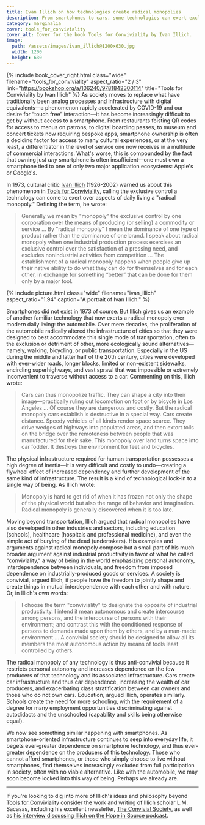 ```yaml
---
title: Ivan Illich on how technologies create radical monopolies
description: From smartphones to cars, some technologies can exert exclusive control over entire aspects of daily life, and not always for the better.
category: marginalia
cover: tools_for_conviviality
cover_alt: Cover for the book Tools for Conviviality by Ivan Illich.
image:
  path: /assets/images/ivan_illich@1200x630.jpg
  width: 1200
  height: 630
---
```


{% include book_cover_right.html class="wide" filename="tools_for_conviviality" aspect_ratio="2 / 3" link="https://bookshop.org/a/106240/9781842300114" title="Tools for Conviviality by Ivan Illich" %} As society moves to replace what have traditionally been analog processes and infrastructure with digital equivalents—a phenomenon rapidly accelerated by COVID-19 and our desire for “touch free” interaction—it has become increasingly difficult to get by without access to a smartphone. From restaurants foisting QR codes for access to menus on patrons, to digital boarding passes, to museum and concert tickets now requiring bespoke apps, smartphone ownership is often a deciding factor for access to many cultural experiences, or at the very least, a differentiator in the level of service one now receives in a multitude of commercial interactions. What's worse, this is compounded by the fact that owning just *any* smartphone is often insufficient—one must own a smartphone tied to one of only two major application ecosystems: Apple's or Google's.

In 1973, cultural critic [Ivan Illich](https://en.wikipedia.org/wiki/Ivan_Illich) (1926-2002) warned us about this phenomenon in [Tools for Conviviality](https://bookshop.org/a/106240/9781842300114), calling the exclusive control a technology can come to exert over aspects of daily living a "radical monopoly." Defining the term, he wrote:

> Generally we mean by "monopoly" the exclusive control by one corporation over the means of producing (or selling) a commodity or service ... By "radical monopoly" I mean the dominance of one type of product rather than the dominance of one brand. I speak about radical monopoly when one industrial production process exercises an exclusive control over the satisfaction of a pressing need, and excludes nonindustrial activities from competition ... The establishment of a radical monopoly happens when people give up their native ability to do what they can do for themselves and for each other, in exchange for something “better” that can be done for them only by a major tool.

{% include picture.html class="wide" filename="ivan_illich" aspect_ratio="1.94" caption="A portrait of Ivan Illich." %}

Smartphones did not exist in 1973 of course. But Illich gives us an example of another familiar technology that now exerts a radical monopoly over modern daily living: the automobile. Over mere decades, the proliferation of the automobile radically altered the infrastructure of cities so that they were designed to best accommodate this single mode of transportation, often to the exclusion or detriment of other, more ecologically sound alternatives—namely, walking, bicycling, or public transportation. Especially in the US during the middle and latter half of the 20th century, cities were developed with ever-wider roads, longer blocks, limited or non-existent sidewalks, encircling superhighways, and vast sprawl that was impossible or extremely inconvenient to traverse without access to a car. Commenting on this, Illich wrote:

> Cars can thus monopolize traffic. They can shape a city into their image—practically ruling out locomotion on foot or by bicycle in Los Angeles ... Of course they are dangerous and costly. But the radical monopoly cars establish is destructive in a special way. Cars create distance. Speedy vehicles of all kinds render space scarce. They drive wedges of highways into populated areas, and then extort tolls on the bridge over the remoteness between people that was manufactured for their sake. This monopoly over land turns space into car fodder. It destroys the environment for feet and bicycles.

The physical infrastructure required for human transportation possesses a high degree of inertia—it is very difficult and costly to undo—creating a flywheel effect of increased dependency and further development of the same kind of infrastructure. The result is a kind of technological lock-in to a single way of being. As Illich wrote:

> Monopoly is hard to get rid of when it has frozen not only the shape of the physical world but also the range of behavior and imagination. Radical monopoly is generally discovered when it is too late.

Moving beyond transportation, Illich argued that radical monopolies have also developed in other industries and sectors, including education (schools), healthcare (hospitals and professional medicine), and even the simple act of burying of the dead (undertakers). His examples and arguments against radical monopoly compose but a small part of his much broader argument against industrial productivity in favor of what he called "conviviality," a way of being in the world emphasizing personal autonomy, interdependence between individuals, and freedom from imposed dependence on industrially-produced goods or services. A society is convivial, argued Illich, if people have the freedom to jointly shape and create things in mutual interdependence with each other and with nature. Or, in Illich's own words:

> I choose the term "conviviality" to designate the opposite of industrial productivity. I intend it mean autonomous and create intercourse among persons, and the intercourse of persons with their environment; and contrast this with the conditioned response of persons to demands made upon them by others, and by a man-made environment ... A convivial society should be designed to allow all its members the most autonomous action by means of tools least controlled by others.

The radical monopoly of any technology is thus anti-convivial because it restricts personal autonomy and increases dependence on the few producers of that technology and its associated infrastructure. Cars create car infrastructure and thus car dependence, increasing the wealth of car producers, and exacerbating class stratification between car owners and those who do not own cars. Education, argued Illich, operates similarly. Schools create the need for more schooling, with the requirement of a degree for many employment opportunities discriminating against autodidacts and the unschooled (capability and skills being otherwise equal).

We now see something similar happening with smartphones. As smartphone-oriented infrastructure continues to seep into everyday life, it begets ever-greater dependence on smartphone technology, and thus ever-greater dependence on the producers of this technology. Those who cannot afford smartphones, or those who simply choose to live without smartphones, find themselves increasingly excluded from full participation in society, often with no viable alternative. Like with the automobile, we may soon become locked into this way of being. Perhaps we already are.

---

If you're looking to dig into more of Illich's ideas and philosophy beyond [Tools for Conviviality](https://bookshop.org/a/106240/9781842300114) consider the work and writing of Illich scholar L.M. Sacasas, including his excellent newsletter, [The Convivial Society](https://theconvivialsociety.substack.com), as well as [his interview discussing Illich on the Hope in Source podcast](https://hopeinsource.com/convivial/).

